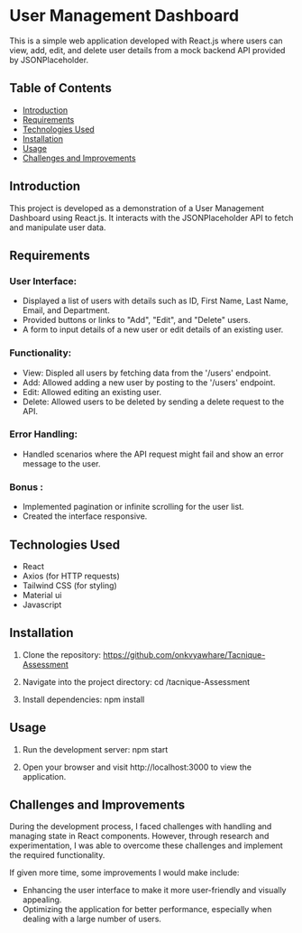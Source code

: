 # User Management Dashboard

This is a simple web application developed with React.js where users can view, add, edit, and delete user details from a mock backend API provided by JSONPlaceholder.

## Table of Contents

- [Introduction](#introduction)
- [Requirements](#requirements)
- [Technologies Used](#technologies-used)
- [Installation](#installation)
- [Usage](#usage)
- [Challenges and Improvements](#challenges-and-improvements)

## Introduction

This project is developed as a demonstration of a User Management Dashboard using React.js. It interacts with the JSONPlaceholder API to fetch and manipulate user data.

## Requirements

### User Interface:
- Displayed a list of users with details such as ID, First Name, Last Name, Email, and Department.
- Provided buttons or links to "Add", "Edit", and "Delete" users.
- A form to input details of a new user or edit details of an existing user.


### Functionality:
- View: Displed all users by fetching data from the '/users' endpoint.
- Add: Allowed adding a new user by posting to the '/users' endpoint.
- Edit: Allowed editing an existing user.
- Delete: Allowed users to be deleted by sending a delete request to the API.

### Error Handling:
- Handled scenarios where the API request might fail and show an error message to the user.

### Bonus :
- Implemented pagination or infinite scrolling for the user list.
- Created the interface responsive.

## Technologies Used


- React
- Axios (for HTTP requests)
- Tailwind CSS (for styling)
- Material ui
- Javascript

## Installation

1. Clone the repository: https://github.com/onkvyawhare/Tacnique-Assessment


2. Navigate into the project directory: cd /tacnique-Assessment


3. Install dependencies: npm install


## Usage

1. Run the development server: npm start


2. Open your browser and visit http://localhost:3000 to view the application.

## Challenges and Improvements

During the development process, I faced challenges with handling and managing state in React components. However, through research and experimentation, I was able to overcome these challenges and implement the required functionality.

If given more time, some improvements I would make include:

- Enhancing the user interface to make it more user-friendly and visually appealing.
- Optimizing the application for better performance, especially when dealing with a large number of users.
  
